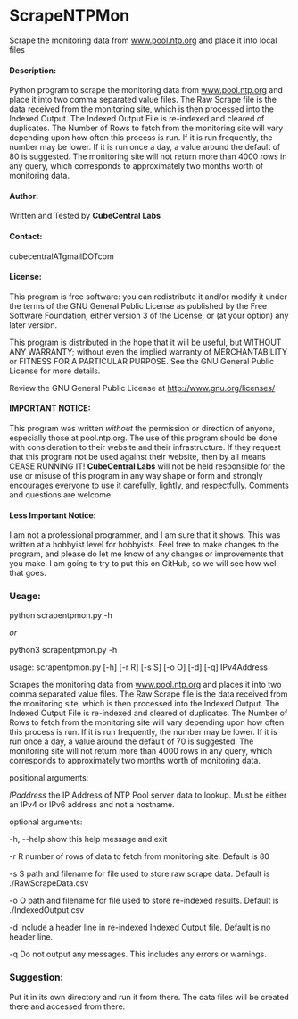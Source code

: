 # ScrapeNTPMon
Scrape the monitoring data from www.pool.ntp.org and place it into local files


#### Description:

Python program to scrape the monitoring data from www.pool.ntp.org and place it into two comma separated value files.
The Raw Scrape file is the data received from the monitoring site, which is then processed into the Indexed Output.
The Indexed Output File is re-indexed and cleared of duplicates.
The Number of Rows to fetch from the monitoring site will vary depending upon how often this process is run.
If it is run frequently, the number may be lower.  If it is run once a day, a value around the default of 80 is suggested.
The monitoring site will not return more than 4000 rows in any query, which corresponds to approximately two months worth of monitoring data.   


#### Author:
Written and Tested by **CubeCentral Labs**

#### Contact:
cubecentralATgmailDOTcom


#### License:
This program is free software: you can redistribute it and/or modify
it under the terms of the GNU General Public License as published by
the Free Software Foundation, either version 3 of the License, or
(at your option) any later version.

This program is distributed in the hope that it will be useful,
but WITHOUT ANY WARRANTY; without even the implied warranty of
MERCHANTABILITY or FITNESS FOR A PARTICULAR PURPOSE.  See the
GNU General Public License for more details.

Review the GNU General Public License at <http://www.gnu.org/licenses/>


#### IMPORTANT NOTICE:

This program was written *without* the permission or direction of anyone, especially those at pool.ntp.org.
The use of this program should be done with consideration to their website and their infrastructure.
If they request that this program not be used against their website, then by all means CEASE RUNNING IT!
**CubeCentral Labs** will not be held responsible for the use or misuse of this program in any way shape or form and
strongly encourages everyone to use it carefully, lightly, and respectfully.  Comments and questions are welcome.


#### Less Important Notice:

I am not a professional programmer, and I am sure that it shows.  This was written at a hobbyist level for hobbyists.
Feel free to make changes to the program, and please do let me know of any changes or improvements that you make.
I am going to try to put this on GitHub, so we will see how well that goes.


### Usage:

python scrapentpmon.py -h

*or*

python3 scrapentpmon.py -h


usage: scrapentpmon.py [-h] [-r R] [-s S] [-o O] [-d] [-q] IPv4Address

Scrapes the monitoring data from www.pool.ntp.org and places it into two comma
separated value files. The Raw Scrape file is the data received from the
monitoring site, which is then processed into the Indexed Output. The Indexed
Output File is re-indexed and cleared of duplicates. The Number of Rows to
fetch from the monitoring site will vary depending upon how often this process
is run. If it is run frequently, the number may be lower. If it is run once a
day, a value around the default of 70 is suggested. The monitoring site will
not return more than 4000 rows in any query, which corresponds to
approximately two months worth of monitoring data.

positional arguments:

  *IPaddress*        the IP Address of NTP Pool server data to lookup.  Must be either an IPv4 or IPv6 address and not a hostname.

optional arguments:

  -h, --help   show this help message and exit
  
  -r R         number of rows of data to fetch from monitoring site. Default is 80
  
  -s S         path and filename for file used to store raw scrape data.  Default is ./RawScrapeData.csv
  
  -o O         path and filename for file used to store re-indexed results.  Default is ./IndexedOutput.csv
  
  -d           Include a header line in re-indexed Indexed Output file.  Default is no header line.
  
  -q           Do not output any messages. This includes any errors or warnings.
  
  



### Suggestion:

Put it in its own directory and run it from there.  The data files will be created there and accessed from there.
